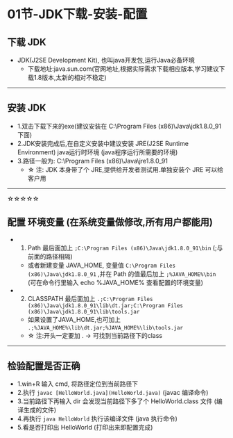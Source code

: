 # 01节-JDK下载-安装-配置

## 下载 **JDK**

- JDK(J2SE Development Kit), 也叫java开发包,运行Java必备环境
  - 下载地址:java.sun.com(官网地址,根据实际需求下载相应版本,学习建议下载1.8版本,太新的相对不稳定)

---

## 安装 **JDK**

- 1.双击下载下来的exe(建议安装在 C:\Program Files (x86)\Java\jdk1.8.0_91 下面)
- 2.JDK安装完成后,在自定义安装中建议安装 JRE(J2SE Runtime Environment) java运行时环境 (java程序运行所需要的环境)
- 3.路径一般为: C:\Program Files (x86)\Java\jre1.8.0_91
  - ☆ 注: JDK 本身带了个 JRE,提供给开发者测试用.单独安装个 JRE 可以给客户用

---

☆☆☆☆☆ 
## 配置 **环境变量** (在系统变量做修改,所有用户都能用)

- 1. Path 最后面加上 `;C:\Program Files (x86)\Java\jdk1.8.0_91\bin` (;与前面的路径相隔)
  - 或者新建变量 JAVA_HOME, 变量值 `C:\Program Files (x86)\Java\jdk1.8.0_91` ,并在 Path 的值最后加上 `;%JAVA_HOME%\bin`  (可在命令行里输入 echo %JAVA_HOME% 查看配置的环境变量)
- 2. CLASSPATH 最后面加上  `.;C:\Program Files (x86)\Java\jdk1.8.0_91\lib\dt.jar;C:\Program Files (x86)\Java\jdk1.8.0_91\lib\tools.jar`
  - 如果设置了JAVA_HOME,也可加上  `.;%JAVA_HOME%\lib\dt.jar;%JAVA_HOME%\lib\tools.jar`
  - ☆ 注:开头一定要加 . → 可找到当前路径下的class

---

## 检验配置是否正确

- 1.win+R 输入 cmd, 将路径定位到当前路径下
- 2.执行 `javac [HelloWorld.java](HelloWorld.java)` (javac 编译命令)
- 3.当前路径下再输入 dir 会发现当前路径下多了个 HelloWorld.class 文件 (编译生成的文件)
- 4.再执行 `java HelloWorld` 执行该编译文件 (java 执行命令)
- 5.看是否打印出 HelloWorld (打印出来即配置完成)
